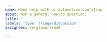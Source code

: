 ```yaml
---
name: Need help with ui-automation-bootstrap
about: Ask a general how-to question.
title: ''
labels: 'type: triage/discussion'
assignees: sergiomartins8

---
```



